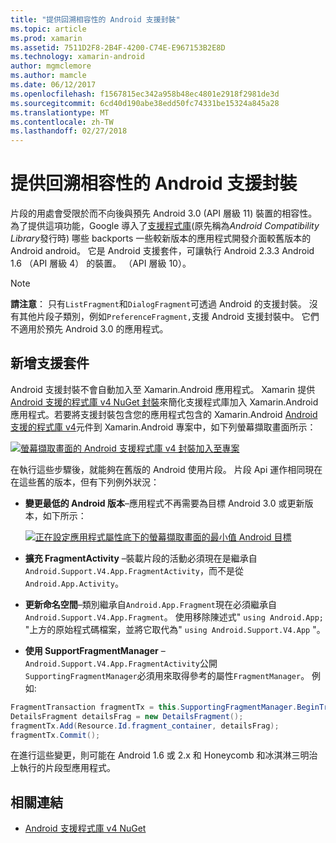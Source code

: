 ```yaml
---
title: "提供回溯相容性的 Android 支援封裝"
ms.topic: article
ms.prod: xamarin
ms.assetid: 7511D2F8-2B4F-4200-C74E-E967153B2E8D
ms.technology: xamarin-android
author: mgmclemore
ms.author: mamcle
ms.date: 06/12/2017
ms.openlocfilehash: f1567815ec342a958b48ec4801e2918f2981de3d
ms.sourcegitcommit: 6cd40d190abe38edd50fc74331be15324a845a28
ms.translationtype: MT
ms.contentlocale: zh-TW
ms.lasthandoff: 02/27/2018
---
```

# <a name="providing-backwards-compatibility-with-the-android-support-package"></a>提供回溯相容性的 Android 支援封裝

片段的用處會受限於而不向後與預先 Android 3.0 (API 層級 11) 裝置的相容性。 為了提供這項功能，Google 導入了[支援程式庫](http://developer.android.com/sdk/compatibility-library.html)(原先稱為*Android Compatibility Library*發行時) 哪些 backports 一些較新版本的應用程式開發介面較舊版本的 Android android。 它是 Android 支援套件，可讓執行 Android 2.3.3 Android 1.6 （API 層級 4） 的裝置。 （API 層級 10）。

> [!NOTE]
> **請注意**： 只有`ListFragment`和`DialogFragment`可透過 Android 的支援封裝。 沒有其他片段子類別，例如`PreferenceFragment,`支援 Android 支援封裝中。 它們不適用於預先 Android 3.0 的應用程式。 

<a name="Adding_the_Support_Package" /> 

## <a name="adding-the-support-package"></a>新增支援套件

Android 支援封裝不會自動加入至 Xamarin.Android 應用程式。 Xamarin 提供[Android 支援的程式庫 v4 NuGet 封裝](https://www.nuget.org/packages/Xamarin.Android.Support.v4/)來簡化支援程式庫加入 Xamarin.Android 應用程式。若要將支援封裝包含您的應用程式包含的 Xamarin.Android [Android 支援的程式庫 v4](https://www.nuget.org/packages/Xamarin.Android.Support.v4/)元件到 Xamarin.Android 專案中，如下列螢幕擷取畫面所示： 

[![螢幕擷取畫面的 Android 支援程式庫 v4 封裝加入至專案](providing-backwards-compatibility-images/02.png)](providing-backwards-compatibility-images/02.png)

在執行這些步驟後，就能夠在舊版的 Android 使用片段。 片段 Api 運作相同現在在這些舊的版本，但有下列例外狀況： 

-   **變更最低的 Android 版本**&ndash;應用程式不再需要為目標 Android 3.0 或更新版本，如下所示： 

    [![正在設定應用程式屬性底下的螢幕擷取畫面的最小值 Android 目標](providing-backwards-compatibility-images/03.png)](providing-backwards-compatibility-images/03.png)

-   **擴充 FragmentActivity** &ndash;裝載片段的活動必須現在是繼承自`Android.Support.V4.App.FragmentActivity`，而不是從`Android.App.Activity`。 

-   **更新命名空間**&ndash;類別繼承自`Android.App.Fragment`現在必須繼承自`Android.Support.V4.App.Fragment`。 使用移除陳述式" `using Android.App;` "上方的原始程式碼檔案，並將它取代為" `using Android.Support.V4.App` "。 

-   **使用 SupportFragmentManager** &ndash; `Android.Support.V4.App.FragmentActivity`公開`SupportingFragmentManager`必須用來取得參考的屬性`FragmentManager`。 例如:  

```csharp
FragmentTransaction fragmentTx = this.SupportingFragmentManager.BeginTransaction();
DetailsFragment detailsFrag = new DetailsFragment();
fragmentTx.Add(Resource.Id.fragment_container, detailsFrag);
fragmentTx.Commit();
```

在進行這些變更，則可能在 Android 1.6 或 2.x 和 Honeycomb 和冰淇淋三明治上執行的片段型應用程式。 


## <a name="related-links"></a>相關連結

- [Android 支援程式庫 v4 NuGet](https://www.nuget.org/packages/Xamarin.Android.Support.v4/)
